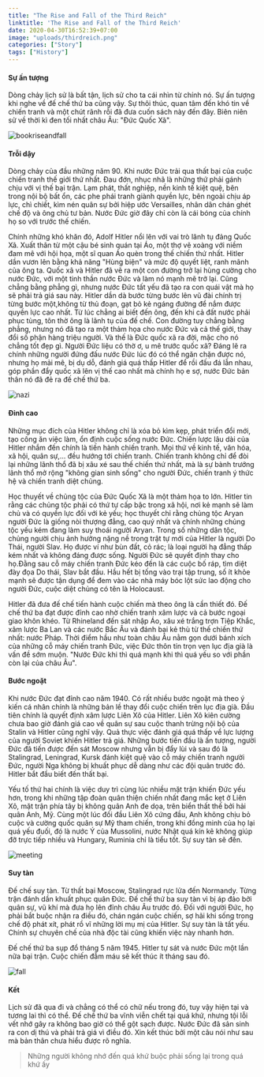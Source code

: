 ```yaml
---
title: "The Rise and Fall of the Third Reich"
linktitle: 'The Rise and Fall of the Third Reich'
date: 2020-04-30T16:52:39+07:00
image: "uploads/thirdreich.png"
categories: ["Story"]
tags: ["History"]
---
```


#### Sự ấn tượng

Dòng chảy lịch sử là bất tận, lịch sử cho ta cái nhìn từ chính nó. Sự ấn tượng khi nghe về đế chế thứ ba cũng vậy.
Sự thôi thúc, quan tâm đến khó tin về chiến tranh và một chút rãnh rỗi đã đưa cuốn sách này đến đây. Biên niên sử về thời kì đen tối nhất châu Âu: "Đức Quốc Xã". 


![bookriseandfall](https://redpillaction.files.wordpress.com/2019/04/image-1-1.jpg?w=863&h=0&crop=1 "The rise and fall of the third reich")


#### Trỗi dậy


Dòng chảy của đầu những năm 90. Khi nước Đức trải qua thất bại của cuộc chiến tranh thế giới thứ nhất. Đau đớn, nhục nhã là những thứ phải gánh chịu với vị thế bại trận. Lạm phát, thất nghiệp, nền kinh tế kiệt quệ, bên trong nội bộ bất ổn, các phe phái tranh giành quyền lực, bên ngoài chịu áp lực, chì chiết, kìm nén quân sự bởi hiệp ước Versailles, nhân dân chán ghét chế độ và ông chủ tư bản. Nước Đức giờ đây chỉ còn là cái bóng của chính họ so với trước thế chiến. 


Chính những khó khăn đó, Adolf Hitler nổi lên với vai trò lãnh tụ đảng Quốc Xã. Xuất thân từ một cậu bé sinh quán tại Áo, một thợ vẽ xoàng với niềm đam mê với hội họa, một sĩ quan Áo quèn trong thế chiến thứ nhất. Hitler dần vươn lên bằng khả năng "Hùng biện" và mức độ quyết liệt, ranh mãnh của ông ta. Quốc xã và Hitler đã vẽ ra một con đường trở lại hùng cường cho nước Đức, với một tinh thần nước Đức và làm nó mạnh mẽ trở lại. Cũng chẳng bằng phẳng gì, nhưng nước Đức tất yếu đã tạo ra con quái vật mà họ sẽ phải trả giá sau này. Hitler dần dà bước từng bước lên vũ đài chính trị từng bước một,không từ thủ đoạn, gạt bỏ kẻ ngáng đường để nắm được quyền lực cao nhất. Từ lúc chẳng ai biết đến ông, đến khi cả đất nước phải phục tùng, tôn thờ ông là lãnh tụ của đế chế. Con đường tuy chẳng bằng phẳng, nhưng nó đã tạo ra một thảm họa cho nước Đức và cả thế giới, thay đổi số phận hàng triệu người. Và thế là Đức quốc xã ra đời, mặc cho nó chẳng tốt đẹp gì. Người Đức liệu có thờ ơ, u mê trước quốc xã? Đáng lẽ ra chính những người đứng đấu nước Đức lúc đó có thể ngăn chặn được nó, nhưng họ mải mê, bị dụ dỗ, đánh giá quá thấp Hitler để rồi đấu đá lẫn nhau, góp phần đẩy quốc xã lên vị thế cao nhất mà chính họ e sợ, nước Đức bản thân nó đã đẻ ra đế chế thứ ba. 

![nazi](https://fplct.librarymarket.com/sites/default/files/2019-03/nazi.jpg "Risethirdreich")



#### Đỉnh cao

Những mục đích của Hitler không chỉ là xóa bỏ kìm kẹp, phát triển đổi mới, tạo công ăn việc làm, ổn định cuộc sống nước Đức. Chiến lược lâu dài của Hitler nhắm đến chính là tiến hành chiến tranh. Mọi thứ về kinh tế, văn hóa, xã hội, quân sự,... đều hướng tới chiến tranh. Chiến tranh không chỉ để đòi lại những lãnh thổ đã bị xâu xé sau thế chiến thứ nhất, mà là sự bành trướng lãnh thổ mở rộng "không gian sinh sống" cho người Đức,  chiến tranh ý thức hệ và chiến tranh diệt chủng.

Học thuyết về chủng tộc của Đức Quốc Xã là một thảm họa to lớn. Hitler tin rằng các chủng tộc phải có thứ tự cấp bậc trong xã hội, nơi kẻ mạnh sẽ làm chủ và có quyền lực đối với kẻ yếu; học thuyết chỉ rằng chủng tộc Aryan người Đức là giống nòi thượng đẳng, cao quý nhất và chính những chủng tộc yếu kém đang làm suy thoái người Aryan. Trong số những dân tộc, chủng người chịu ảnh hưởng nặng nề trong trật tự mới của Hitler là người Do Thái, người Slav. Họ được ví như bùn đất, cỏ rác; là loại người hạ đẳng thấp kém nhất và không đáng được sống. Người Đức sẽ quyết định thay cho họ.Đằng sau cỗ máy chiến tranh Đức kéo đến là các cuộc bố ráp, tìm diệt đày đọa Do thái, Slav bắt đầu. Hầu hết bị tống vào trại tập trung, số ít khỏe mạnh sẽ được tận dụng để đem vào các nhà máy bóc lột sức lao động cho người Đức, cuộc diệt chủng có tên là Holocaust.


Hitler đã đưa đế chế tiến hành cuộc chiến mà theo ông là cần thiết đó. Đế chế thứ ba đạt được đỉnh cao nhờ chiến tranh xâm lược và cả bước ngoại giao khôn khéo. Từ Rhineland đến sát nhập Áo, xâu xé trắng trợn Tiệp Khắc, xâm lược Ba Lan và các nước Bắc Âu và đánh bại kẻ thù từ thế chiến thứ nhất: nước Pháp. Thời điểm hầu như toàn châu Âu nằm gọn dưới bánh xích của những cỗ máy chiến tranh Đức, việc Đức thôn tín trọn vẹn lục địa già là vấn đề sớm muộn. "Nước Đức khi thì quá mạnh khi thì quá yếu so với phần còn lại của châu Âu".  


#### Bước ngoặt


Khi nước Đức đạt đỉnh cao năm 1940. Có rất nhiều bước ngoặt mà theo ý kiến cá nhân chính là những bản lề thay đổi cuộc chiến trên lục địa già. Đầu tiên chính là quyết định xâm lược Liên Xô của Hitler. Liên Xô kiên cường chưa bao giờ đánh giá cao về quân sự sau cuộc thanh trừng nội bộ của Stalin và Hitler cũng nghĩ vậy. Quả thực việc đánh giá quá thấp về lực lượng của người Soviet khiến Hitler trả giá. Những bước tiến đầu là ấn tượng, người Đức đã tiến được đến sát Moscow nhưng vẫn bị đẩy lùi và sau đó là Stalingrad, Leningrad, Kursk đánh kiệt quệ vào cỗ máy chiến tranh người Đức, người Nga không bị khuất phục dễ dàng như các đội quân trước đó. Hitler bắt đầu biết đến thất bại. 



Yếu tố thứ hai chính là việc duy trì cùng lúc nhiều mặt trận khiến Đức yếu hơn, trong khi những tập đoàn quân thiện chiến nhất đang mắc kẹt ở Liên Xô, mặt trận phía tây bị không quân Anh đe dọa, trên biển thất thế bởi hải quân Anh, Mỹ. Cùng một lúc đối đầu Liên Xô cứng đầu, Anh không chịu bỏ cuộc và cường quốc quân sự Mỹ tham chiến, trong khi đồng minh của họ lại quá yếu đuối, đó là nước Ý của Mussolini, nước Nhật quá kín kẽ không giúp đỡ trực tiếp nhiều và Hungary, Ruminia chỉ là tiểu tốt. Sự suy tàn sẽ đến. 

![meeting]( https://aventurasnahistoria.uol.com.br/media/_versions/legacy/2019/02/01/capa_yalta_conference_widelg.jpeg "meetingofrba")




#### Suy tàn


Đế chế suy tàn. Từ thất bại Moscow, Stalingrad rực lửa đến Normandy. Từng trận đánh dần khuất phục quân Đức. Đế chế thứ ba suy tàn vì bị áp đảo bởi quân sự, vũ khí mà đưa họ lên đỉnh châu Âu trước đó. Đối với người Đức, họ phải bắt buộc nhận ra điều đó, chán ngán cuộc chiến, sợ hãi khi sống trong chế độ phát xít, phát rồ vĩ những lời mụ mị của Hitler. Sự suy tàn là tất yếu. Chính sự chuyên chế của nhà độc tài cũng khiến việc này nhanh hơn.


Đế chế thứ ba sụp đổ tháng 5 năm 1945. Hitler tự sát và nước Đức một lần nữa bại trận. Cuộc chiến đẫm máu sẽ kết thúc ít tháng sau đó. 

![fall]( https://www.warlordgames.com/wp-content/uploads/2014/05/Soviet-tanksd-advance-through-shattered-berlin-streets.jpg "fallthirdreich")





#### Kết 


Lịch sử đã qua đi và chẳng có thể có chữ nếu trong đó, tuy vậy hiện tại và tương lai thì có thể. Đế chế thứ ba vĩnh viễn chết tại quá khứ, nhưng tội lỗi vết nhớ gây ra không bao giờ có thể gột sạch được. Nước Đức đã sản sinh ra con dị thú và phải trả giá vì điều đó. Xin kết thúc bởi một câu nói như sau mà bản thân chưa hiểu được rõ nghĩa.

>  Những người không nhớ đến quá khứ buộc phải sống lại trong quá khứ ấy











